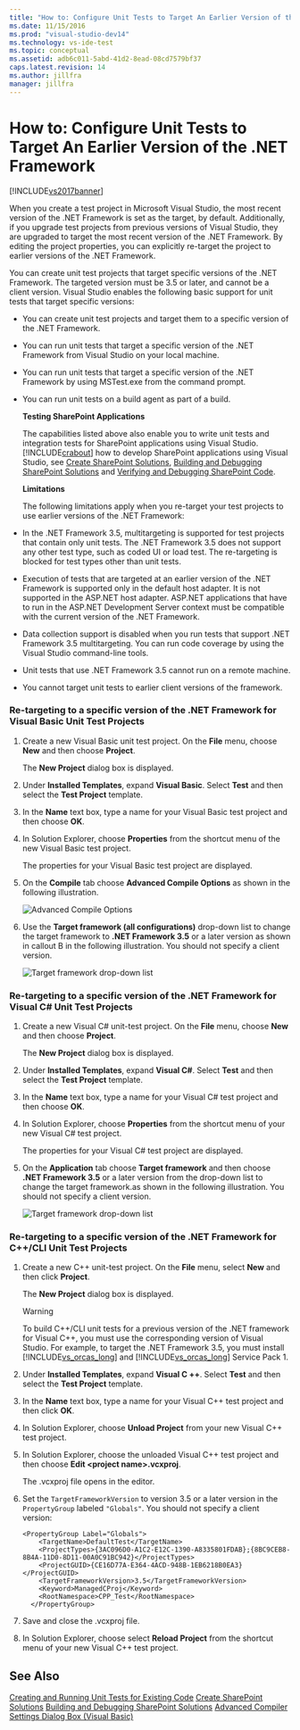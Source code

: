 ```yaml
---
title: "How to: Configure Unit Tests to Target An Earlier Version of the .NET Framework | Microsoft Docs"
ms.date: 11/15/2016
ms.prod: "visual-studio-dev14"
ms.technology: vs-ide-test
ms.topic: conceptual
ms.assetid: adb6c011-5abd-41d2-8ead-08cd7579bf37
caps.latest.revision: 14
ms.author: jillfra
manager: jillfra
---
```

# How to: Configure Unit Tests to Target An Earlier Version of the .NET Framework
[!INCLUDE[vs2017banner](../includes/vs2017banner.md)]

When you create a test project in Microsoft Visual Studio, the most recent version of the .NET Framework is set as the target, by default. Additionally, if you upgrade test projects from previous versions of Visual Studio, they are upgraded to target the most recent version of the .NET Framework. By editing the project properties, you can explicitly re-target the project to earlier versions of the .NET Framework.

 You can create unit test projects that target specific versions of the .NET Framework. The targeted version must be 3.5 or later, and cannot be a client version. Visual Studio enables the following basic support for unit tests that target specific versions:

- You can create unit test projects and target them to a specific version of the .NET Framework.

- You can run unit tests that target a specific version of the .NET Framework from Visual Studio on your local machine.

- You can run unit tests that target a specific version of the .NET Framework by using MSTest.exe from the command prompt.

- You can run unit tests on a build agent as part of a build.

  **Testing SharePoint Applications**

  The capabilities listed above also enable you to write unit tests and integration tests for SharePoint applications using Visual Studio. [!INCLUDE[crabout](../includes/crabout-md.md)] how to develop SharePoint applications using Visual Studio, see [Create SharePoint Solutions](https://msdn.microsoft.com/library/4bfb1e59-97c9-4594-93f8-3068b4eb9631), [Building and Debugging SharePoint Solutions](https://msdn.microsoft.com/library/c9e7c9ab-4eb3-40cd-a9b9-6c2a896f70ae) and [Verifying and Debugging SharePoint Code](https://msdn.microsoft.com/library/b5f3bce2-6a51-41b1-a292-9e384bae420c).

  **Limitations**

  The following limitations apply when you re-target your test projects to use earlier versions of the .NET Framework:

- In the .NET Framework 3.5, multitargeting is supported for test projects that contain only unit tests. The .NET Framework 3.5 does not support any other test type, such as coded UI or load test. The re-targeting is blocked for test types other than unit tests.

- Execution of tests that are targeted at an earlier version of the .NET Framework is supported only in the default host adapter. It is not supported in the ASP.NET host adapter. ASP.NET applications that have to run in the ASP.NET Development Server context must be compatible with the current version of the .NET Framework.

- Data collection support is disabled when you run tests that support .NET Framework 3.5 multitargeting. You can run code coverage by using the Visual Studio command-line tools.

- Unit tests that use .NET Framework 3.5 cannot run on a remote machine.

- You cannot target unit tests to earlier client versions of the framework.

### Re-targeting to a specific version of the .NET Framework for Visual Basic Unit Test Projects

1. Create a new Visual Basic unit test project. On the **File** menu, choose **New** and then choose **Project**.

     The **New Project** dialog box is displayed.

2. Under **Installed Templates**, expand **Visual Basic**. Select **Test** and then select the **Test Project** template.

3. In the **Name** text box, type a name for your Visual Basic test project and then choose **OK**.

4. In Solution Explorer, choose **Properties** from the shortcut menu of the new Visual Basic test project.

     The properties for your Visual Basic test project are displayed.

5. On the **Compile** tab choose **Advanced Compile Options** as shown in the following illustration.

     ![Advanced Compile Options](../test/media/howtoconfigureunittest35frameworka.png "HowToConfigureUnitTest35FrameworkA")

6. Use the **Target framework (all configurations)** drop-down list to change the target framework to **.NET Framework 3.5** or a later version as shown in callout B in the following illustration. You should not specify a client version.

     ![Target framework drop&#45;down list](../test/media/howtoconfigureunitest35frameworkstepb.png "HowToConfigureUniTest35FrameworkStepB")

### Re-targeting to a specific version of the .NET Framework for Visual C# Unit Test Projects

1. Create a new Visual C# unit-test project. On the **File** menu, choose **New** and then choose **Project**.

     The **New Project** dialog box is displayed.

2. Under **Installed Templates**, expand **Visual C#**. Select **Test** and then select the **Test Project** template.

3. In the **Name** text box, type a name for your Visual C# test project and then choose **OK**.

4. In Solution Explorer, choose **Properties** from the shortcut menu of your new Visual C# test project.

     The properties for your Visual C# test project are displayed.

5. On the **Application** tab choose **Target framework** and then choose **.NET Framework 3.5** or a later version from the drop-down list to change the target framework.as shown in the following illustration. You should not specify a client version.

     ![Target framework drop&#45;down list](../test/media/howtoconfigureunittest35frameworkcsharp.png "HowToConfigureUnitTest35FrameworkCSharp")

### Re-targeting to a specific version of the .NET Framework for C++/CLI Unit Test Projects

1. Create a new C++ unit-test project. On the **File** menu, select **New** and then click **Project**.

     The **New Project** dialog box is displayed.

    > [!WARNING]
    > To build C++/CLI unit tests for a previous version of the .NET framework for Visual C++, you must use the corresponding version of Visual Studio. For example, to target the .NET Framework 3.5, you must install [!INCLUDE[vs_orcas_long](../includes/vs-orcas-long-md.md)] and [!INCLUDE[vs_orcas_long](../includes/vs-orcas-long-md.md)] Service Pack 1.

2. Under **Installed Templates**, expand **Visual C ++**. Select **Test** and then select the **Test Project** template.

3. In the **Name** text box, type a name for your Visual C++ test project and then click **OK**.

4. In Solution Explorer, choose **Unload Project** from your new Visual C++ test project.

5. In Solution Explorer, choose the unloaded Visual C++ test project and then choose **Edit \<project name>.vcxproj**.

     The .vcxproj file opens in the editor.

6. Set the `TargetFrameworkVersion` to version 3.5 or a later version in the `PropertyGroup` labeled `"Globals"`. You should not specify a client version:

    ```
    <PropertyGroup Label="Globals">
        <TargetName>DefaultTest</TargetName>
        <ProjectTypes>{3AC096D0-A1C2-E12C-1390-A8335801FDAB};{8BC9CEB8-8B4A-11D0-8D11-00A0C91BC942}</ProjectTypes>
        <ProjectGUID>{CE16D77A-E364-4ACD-948B-1EB6218B0EA3}</ProjectGUID>
        <TargetFrameworkVersion>3.5</TargetFrameworkVersion>
        <Keyword>ManagedCProj</Keyword>
        <RootNamespace>CPP_Test</RootNamespace>
      </PropertyGroup>

    ```

7. Save and close the .vcxproj file.

8. In Solution Explorer, choose select **Reload Project** from the shortcut menu of your new Visual C++ test project.

## See Also
 [Creating and Running Unit Tests for Existing Code](https://msdn.microsoft.com/e8370b93-085b-41c9-8dec-655bd886f173)
 [Create SharePoint Solutions](https://msdn.microsoft.com/library/4bfb1e59-97c9-4594-93f8-3068b4eb9631)
 [Building and Debugging SharePoint Solutions](https://msdn.microsoft.com/library/c9e7c9ab-4eb3-40cd-a9b9-6c2a896f70ae)
 [Advanced Compiler Settings Dialog Box (Visual Basic)](../ide/reference/advanced-compiler-settings-dialog-box-visual-basic.md)
